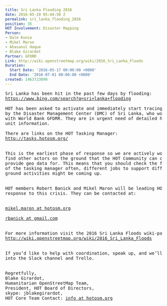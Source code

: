 ```yaml
---
title: Sri Lanka Flooding 2016
date: 2016-05-20 05:44:50 Z
permalink: sri_lanka_flooding_2016
position: 35
HOT Involvement: Disaster Mapping
Person:
- Dale Kunce
- Mikel Maron
- Ahasanul Hoque
- Blake Girardot
Partner: GFDRR
Link: http://wiki.openstreetmap.org/wiki/2016_Sri_Lanka_Floods
Duration:
  Start Date: '2016-05-17 00:00:00 +0000'
  End Date: '2016-07-01 00:00:00 +0000'
created: 1463723090
---
```


<pre>Sri Lanka has been hit in the past few days by flooding:
<a href="https://www.bing.com/search?q=sri+lanka+flooding">https://www.bing.com/search?q=sri+lanka+flooding</a>

HOT has been asked to activate and immediately start tracing buildings
by the Disaster Management Center (DMC) of Sri Lanka, who work closely
with World Bank GFDRR. They are in urgent need of detailed housing
unit information.

There are links on the HOT Tasking Manager:
<a href="http://tasks.hotosm.org/">http://tasks.hotosm.org/</a>
<br>
This is the earliest phase of response so we are actively working to
find other actors on the ground that the HOT Community can collect and
provide geo data for. This means that you should check the front page
of the tasking manager often, different jobs to support different
ground activities might be coming up.
<br>
HOT members Robert Banick and Mikel Maron will be leading HOT's
response to this crisis. They can be contacted at:
<br>
<a href="https://lists.openstreetmap.org/listinfo/hot">mikel.maron at hotosm.org<br></a>
<a href="https://lists.openstreetmap.org/listinfo/hot">rbanick at gmail.com</a>
<br>
For more information visit the 2016 Sri Lanka Floods wiki-page:
<a href="http://wiki.openstreetmap.org/wiki/2016_Sri_Lanka_Floods">http://wiki.openstreetmap.org/wiki/2016_Sri_Lanka_Floods<br></a>

If you’d like to help with coordination, speak up, and we’ll bring you
into the Slack channel and Trello.
<br>
Regretfully,
Blake Girardot, 
Humanitarian OpenStreetMap Team, 
President, HOT Board of Directors, 
skype: jblakegirardot, 
HOT Core Team Contact: <a href="https://lists.openstreetmap.org/listinfo/hot">info at hotosm.org</a></pre>
